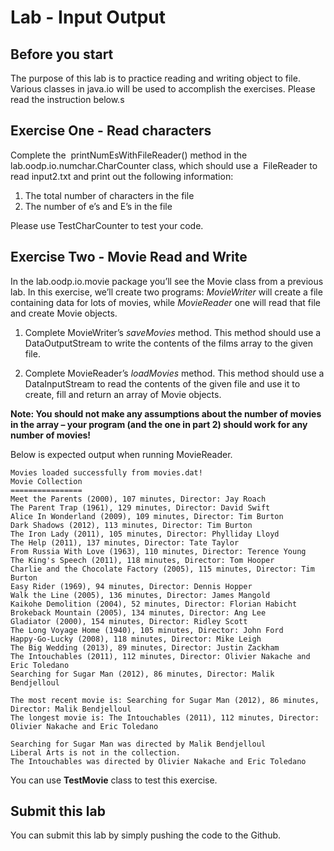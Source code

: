 Lab - Input Output
==========

Before you start
----------
The purpose of this lab is to practice reading and writing object to file. Various classes in java.io will be used to accomplish the exercises. Please read the instruction below.s


Exercise One - Read characters
-------------
Complete the ​ printNumEsWithFileReader() method in the ​ lab.oodp.io.numchar.CharCounter class,
which should use a ​ FileReader to read input2.txt and print out the following
information:
1. The total number of characters in the file
2. The number of e’s and E’s in the file

Please use TestCharCounter to test your code.

Exercise Two - Movie Read and Write
-------------
In the lab.oodp.io.movie package you’ll see the Movie class from a previous lab. In this exercise, we’ll create two programs: *MovieWriter* will create a file containing data for lots of movies, while *MovieReader* one will read that file and create Movie objects.

1. Complete MovieWriter’s *saveMovies* method. This method should use a DataOutputStream to write the contents of the films array to the given file. ​ 

2. Complete MovieReader’s *loadMovies* method. This method should use a
DataInputStream to read the contents of the given file and use it to create, fill and
return an array of Movie objects.

**Note: You should not make any assumptions about the number of movies in the array – your program (and the one in part 2) should work for any number of movies!** 

Below is expected output when running MovieReader.

```
Movies loaded successfully from movies.dat!
Movie Collection
================
Meet the Parents (2000), 107 minutes, Director: Jay Roach
The Parent Trap (1961), 129 minutes, Director: David Swift
Alice In Wonderland (2009), 109 minutes, Director: Tim Burton
Dark Shadows (2012), 113 minutes, Director: Tim Burton
The Iron Lady (2011), 105 minutes, Director: Phylliday Lloyd
The Help (2011), 137 minutes, Director: Tate Taylor
From Russia With Love (1963), 110 minutes, Director: Terence Young
The King's Speech (2011), 118 minutes, Director: Tom Hooper
Charlie and the Chocolate Factory (2005), 115 minutes, Director: Tim Burton
Easy Rider (1969), 94 minutes, Director: Dennis Hopper
Walk the Line (2005), 136 minutes, Director: James Mangold
Kaikohe Demolition (2004), 52 minutes, Director: Florian Habicht
Brokeback Mountain (2005), 134 minutes, Director: Ang Lee
Gladiator (2000), 154 minutes, Director: Ridley Scott
The Long Voyage Home (1940), 105 minutes, Director: John Ford
Happy-Go-Lucky (2008), 118 minutes, Director: Mike Leigh
The Big Wedding (2013), 89 minutes, Director: Justin Zackham
The Intouchables (2011), 112 minutes, Director: Olivier Nakache and Eric Toledano
Searching for Sugar Man (2012), 86 minutes, Director: Malik Bendjelloul

The most recent movie is: Searching for Sugar Man (2012), 86 minutes, Director: Malik Bendjelloul
The longest movie is: The Intouchables (2011), 112 minutes, Director: Olivier Nakache and Eric Toledano

Searching for Sugar Man was directed by Malik Bendjelloul
Liberal Arts is not in the collection.
The Intouchables was directed by Olivier Nakache and Eric Toledano

```

You can use **TestMovie** class to test this exercise.

Submit this lab
------------------
You can submit this lab by simply pushing the code to the Github. 
